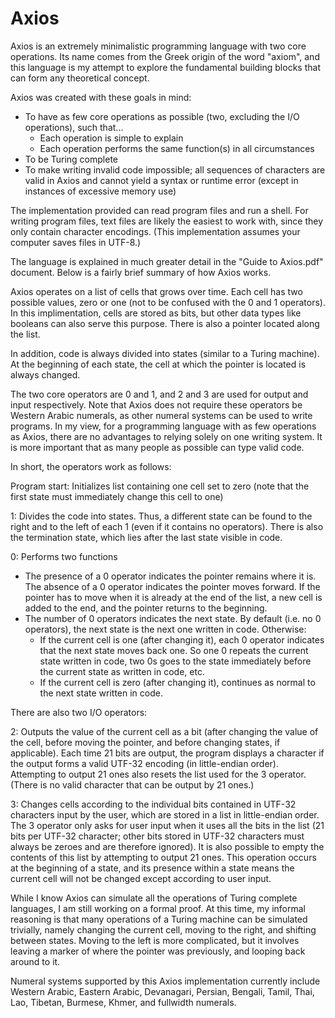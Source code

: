 # Axios
Axios is an extremely minimalistic programming language with two core operations. Its name comes from the Greek origin of the word "axiom", and this language is my attempt to explore the fundamental building blocks that can form any theoretical concept.

Axios was created with these goals in mind:
 * To have as few core operations as possible (two, excluding the I/O operations), such that...
   * Each operation is simple to explain
   * Each operation performs the same function(s) in all circumstances
 * To be Turing complete
 * To make writing invalid code impossible; all sequences of characters are valid in Axios and cannot yield a syntax or runtime error (except in instances of excessive memory use)

The implementation provided can read program files and run a shell. For writing program files, text files are likely the easiest to work with, since they only contain character encodings. (This implementation assumes your computer saves files in UTF-8.)

The language is explained in much greater detail in the "Guide to Axios.pdf" document. Below is a fairly brief summary of how Axios works.

Axios operates on a list of cells that grows over time. Each cell has two possible values, zero or one (not to be confused with the 0 and 1 operators). In this implimentation, cells are stored as bits, but other data types like booleans can also serve this purpose. There is also a pointer located along the list.

In addition, code is always divided into states (similar to a Turing machine). At the beginning of each state, the cell at which the pointer is located is always changed.

The two core operators are 0 and 1, and 2 and 3 are used for output and input respectively. Note that Axios does not require these operators be Western Arabic numerals, as other numeral systems can be used to write programs. In my view, for a programming language with as few operations as Axios, there are no advantages to relying solely on one writing system. It is more important that as many people as possible can type valid code.

In short, the operators work as follows:

Program start: Initializes list containing one cell set to zero (note that the first state must immediately change this cell to one)

1: Divides the code into states. Thus, a different state can be found to the right and to the left of each 1 (even if it contains no operators). There is also the termination state, which lies after the last state visible in code. 

0: Performs two functions
* The presence of a 0 operator indicates the pointer remains where it is. The absence of a 0 operator indicates the pointer moves forward. If the pointer has to move when it is already at the end of the list, a new cell is added to the end, and the pointer returns to the beginning.
* The number of 0 operators indicates the next state. By default (i.e. no 0 operators), the next state is the next one written in code. Otherwise:
  * If the current cell is one (after changing it), each 0 operator indicates that the next state moves back one. So one 0 repeats the current state written in code, two 0s goes to the state immediately before the current state as written in code, etc. 
  * If the current cell is zero (after changing it), continues as normal to the next state written in code.

There are also two I/O operators:

2: Outputs the value of the current cell as a bit (after changing the value of the cell, before moving the pointer, and before changing states, if applicable). Each time 21 bits are output, the program displays a character if the output forms a valid UTF-32 encoding (in little-endian order). Attempting to output 21 ones also resets the list used for the 3 operator. (There is no valid character that can be output by 21 ones.)

3: Changes cells according to the individual bits contained in UTF-32 characters input by the user, which are stored in a list in little-endian order. The 3 operator only asks for user input when it uses all the bits in the list (21 bits per UTF-32 character; other bits stored in UTF-32 characters must always be zeroes and are therefore ignored). It is also possible to empty the contents of this list by attempting to output 21 ones. This operation occurs at the beginning of a state, and its presence within a state means the current cell will not be changed except according to user input.

While I know Axios can simulate all the operations of Turing complete languages, I am still working on a formal proof. At this time, my informal reasoning is that many operations of a Turing machine can be simulated trivially, namely changing the current cell, moving to the right, and shifting between states. Moving to the left is more complicated, but it involves leaving a marker of where the pointer was previously, and looping back around to it.

Numeral systems supported by this Axios implementation currently include Western Arabic, Eastern Arabic, Devanagari, Persian, Bengali, Tamil, Thai, Lao, Tibetan, Burmese, Khmer, and fullwidth numerals.
